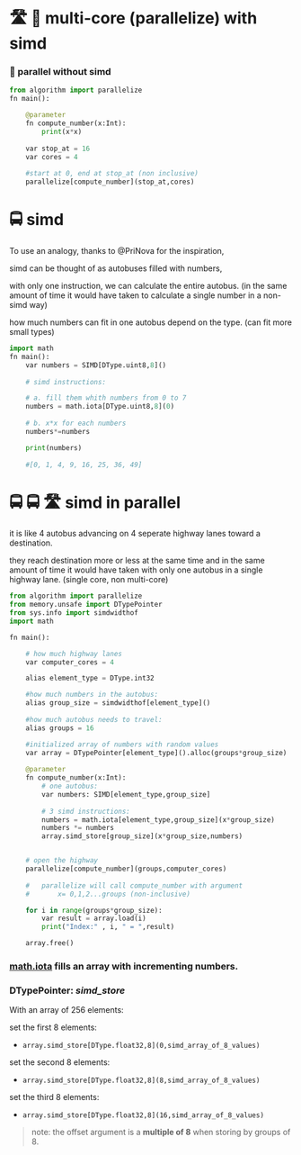 
# 🛣️ 🚌 multi-core (parallelize) with simd
### 🪮 parallel without simd

```python
from algorithm import parallelize
fn main():

    @parameter
    fn compute_number(x:Int): 
        print(x*x)
        
    var stop_at = 16
    var cores = 4
    
    #start at 0, end at stop_at (non inclusive)
    parallelize[compute_number](stop_at,cores)
```


# 🚍 simd
To use an analogy, thanks to @PriNova for the inspiration,

simd can be thought of as autobuses filled with numbers,

with only one instruction, we can calculate the entire autobus. (in the same amount of time it would have taken to calculate a single number in a non-simd way)

how much numbers can fit in one autobus depend on the type. (can fit more small types)

```python
import math
fn main():
    var numbers = SIMD[DType.uint8,8]()
    
    # simd instructions:

    # a. fill them whith numbers from 0 to 7
    numbers = math.iota[DType.uint8,8](0)
    
    # b. x*x for each numbers
    numbers*=numbers

    print(numbers)
    
    #[0, 1, 4, 9, 16, 25, 36, 49]
```

# 🚍 🚍 🛣️ simd in parallel 

it is like 4 autobus advancing on 4 seperate highway lanes toward a destination. 

they reach destination more or less at the same time and in the same amount of time it would have taken with only one autobus in a single highway lane. (single core, non multi-core)


```python
from algorithm import parallelize
from memory.unsafe import DTypePointer
from sys.info import simdwidthof
import math

fn main():

    # how much highway lanes
    var computer_cores = 4

    alias element_type = DType.int32

    #how much numbers in the autobus:
    alias group_size = simdwidthof[element_type]()
    
    #how much autobus needs to travel:
    alias groups = 16

    #initialized array of numbers with random values
    var array = DTypePointer[element_type]().alloc(groups*group_size)
    
    @parameter
    fn compute_number(x:Int):
        # one autobus:
        var numbers: SIMD[element_type,group_size]
        
        # 3 simd instructions:
        numbers = math.iota[element_type,group_size](x*group_size)
        numbers *= numbers
        array.simd_store[group_size](x*group_size,numbers)


    # open the highway
    parallelize[compute_number](groups,computer_cores)
    
    #   parallelize will call compute_number with argument
    #       x= 0,1,2...groups (non-inclusive)

    for i in range(groups*group_size):
        var result = array.load(i)
        print("Index:" , i, " = ",result)

    array.free()
```

### [math.iota](https://docs.modular.com/mojo/stdlib/math/math.html#iota) fills an array with incrementing numbers.

### DTypePointer: *simd_store*
With an array of 256 elements:

set the first 8 elements:
- ```array.simd_store[DType.float32,8](0,simd_array_of_8_values)```

set the second 8 elements:
- ```array.simd_store[DType.float32,8](8,simd_array_of_8_values)```

set the third 8 elements:
- ```array.simd_store[DType.float32,8](16,simd_array_of_8_values)```

> note: the offset argument is a **multiple of 8** when storing by groups of 8.
